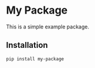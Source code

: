 # My Package

This is a simple example package.

## Installation

```bash
pip install my-package
```
